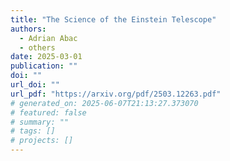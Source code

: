 ```yaml
---
title: "The Science of the Einstein Telescope"
authors:
  - Adrian Abac
  - others
date: 2025-03-01
publication: ""
doi: ""
url_doi: ""
url_pdf: "https://arxiv.org/pdf/2503.12263.pdf"
# generated_on: 2025-06-07T21:13:27.373070
# featured: false
# summary: ""
# tags: []
# projects: []
---
```

